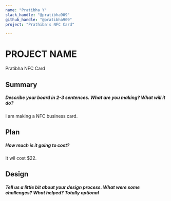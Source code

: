 ```yaml
---
name: "Pratibha Y"
slack_handle: "@pratibha909"
github_handle: "@pratibha909"
project: "Prathiba's NFC Card"

---
```


# PROJECT NAME
Pratibha NFC Card
## Summary
##### Describe your board in 2-3 sentences. What are you making? What will it do?
I am making a NFC business card.

## Plan
##### How much is it going to cost?
It wil cost $22.

## Design
##### Tell us a little bit about your design process. What were some challenges? What helped? ***Totally optional***
